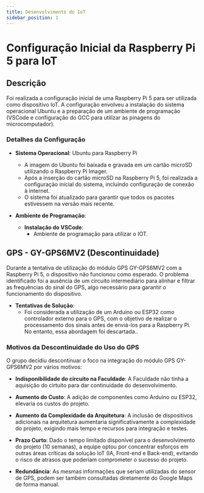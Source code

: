 ```yaml
---
title: Desenvolvimento do IoT
sidebar_position: 1
---
```


# Configuração Inicial da Raspberry Pi 5 para IoT

## Descrição
Foi realizada a configuração inicial de uma Raspberry Pi 5 para ser utilizada como dispositivo IoT. A configuração envolveu a instalação do sistema operacional Ubuntu e a preparação de um ambiente de programação (VSCode e configuração do GCC para utilizar as pinagens do microcomputador).

### Detalhes da Configuração

- **Sistema Operacional**: Ubuntu para Raspberry Pi
  - A imagem do Ubuntu foi baixada e gravada em um cartão microSD utilizando o Raspberry Pi Imager.
  - Após a inserção do cartão microSD na Raspberry Pi 5, foi realizada a configuração inicial do sistema, incluindo configuração de conexão à internet.
  - O sistema foi atualizado para garantir que todos os pacotes estivessem na versão mais recente.

- **Ambiente de Programação**:
  - **Instalação do VSCode**:
    - Ambiente de programação para utilizar o IOT.

## GPS - GY-GPS6MV2 (Descontinuidade)

Durante a tentativa de utilização do módulo GPS GY-GPS6MV2 com a Raspberry Pi 5, o dispositivo não funcionou como esperado. O problema identificado foi a ausência de um circuito intermediário para alinhar e filtrar as frequências do sinal do GPS, algo necessário para garantir o funcionamento do dispositivo.

- **Tentativas de Solução**:
  - Foi considerada a utilização de um Arduino ou ESP32 como controlador externo para o GPS, com o objetivo de realizar o processamento dos sinais antes de enviá-los para a Raspberry Pi. No entanto, essa abordagem foi descartada..

### Motivos da Descontinuidade do Uso do GPS

O grupo decidiu descontinuar o foco na integração do módulo GPS GY-GPS6MV2 por vários motivos:

- **Indisponibilidade do circuito na Faculdade**: A Faculdade não tinha a aquisição do cirtuito para dar continuidade do desenvolvimento.

- **Aumento do Custo**: A adição de componentes como Arduino ou ESP32, elevaria os custos do projeto.

- **Aumento da Complexidade da Arquitetura**: A inclusão de dispositivos adicionais na arquitetura aumentaria significativamente a complexidade do projeto, exigindo mais tempo e recursos para integração e testes.

- **Prazo Curto**: Dado o tempo limitado disponível para o desenvolvimento do projeto (10 semanas), a equipe optou por concentrar esforços em outras áreas críticas da solução IoT (IA, Front-end e Back-end), evitando o risco de atrasos que poderiam comprometer o sucesso do projeto.

- **Redundância**: As mesmas informações que seriam utilizadas do sensor de GPS, podem ser também consultadas diretamente do Google Maps de forma manual.